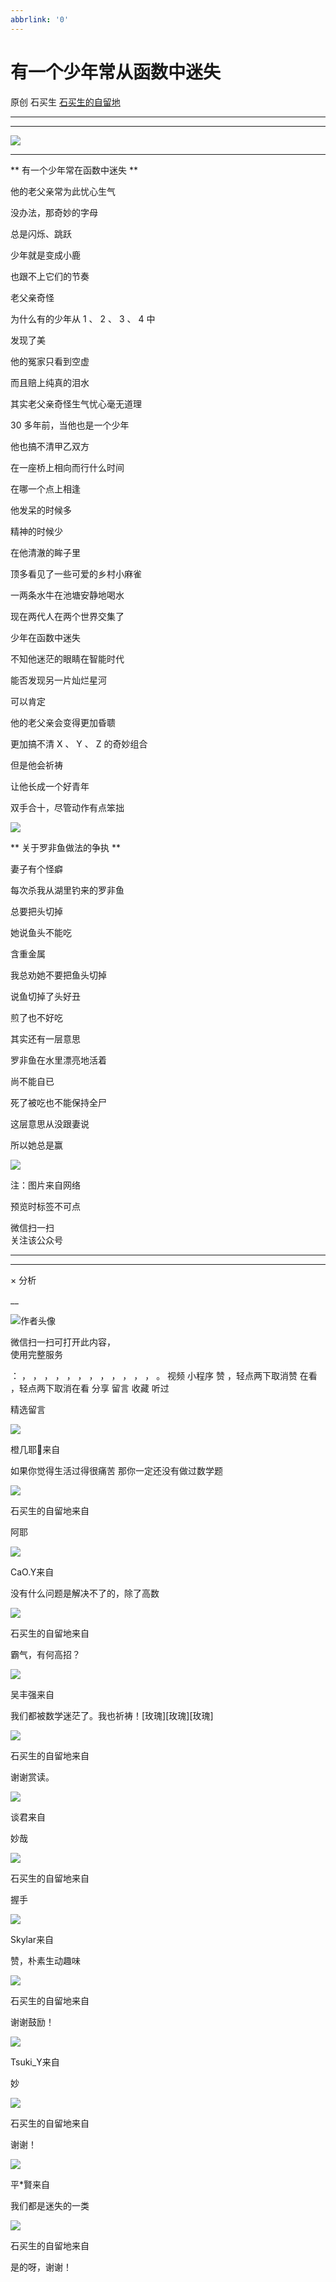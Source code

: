 ```yaml
---
abbrlink: '0'
---
```

#  有一个少年常从函数中迷失

原创  石买生  [ 石买生的自留地 ](javascript:void\(0\);)

__ _ _ _ _

** **

![](https://mmbiz.qpic.cn/mmbiz_jpg/hVNLue76Eh9PJxwicKWUNqseB1yr5MARcwBA9c0ianQygwicI2T1ppyxyCuyc2NbgZpPLhMqeUic7WW2F8SgEdiccZA/640?wx_fmt=jpeg)

** **  

** 有一个少年常在函数中迷失  **

他的老父亲常为此忧心生气

没办法，那奇妙的字母

总是闪烁、跳跃

少年就是变成小鹿

也跟不上它们的节奏

老父亲奇怪

为什么有的少年从  1  、  2  、  3  、  4  中

发现了美

他的冤家只看到空虚

而且赔上纯真的泪水

其实老父亲奇怪生气忧心毫无道理

30  多年前，当他也是一个少年

他也搞不清甲乙双方

在一座桥上相向而行什么时间

在哪一个点上相逢

他发呆的时候多

精神的时候少

在他清澈的眸子里

顶多看见了一些可爱的乡村小麻雀

一两条水牛在池塘安静地喝水

现在两代人在两个世界交集了

少年在函数中迷失

不知他迷茫的眼睛在智能时代

能否发现另一片灿烂星河

可以肯定

他的老父亲会变得更加昏聩

更加搞不清  X  、  Y  、  Z  的奇妙组合

但是他会祈祷

让他长成一个好青年

双手合十，尽管动作有点笨拙

![](https://mmbiz.qpic.cn/mmbiz_jpg/hVNLue76Eh9PJxwicKWUNqseB1yr5MARcMPNVl539VBTLuGMHoUJEIrxFIvwCgfC4Up67fNicxP9HTkPCERWbU2w/640?wx_fmt=jpeg)

  

** 关于罗非鱼做法的争执  **

妻子有个怪癖

每次杀我从湖里钓来的罗非鱼

总要把头切掉

她说鱼头不能吃

含重金属

我总劝她不要把鱼头切掉

说鱼切掉了头好丑

煎了也不好吃

其实还有一层意思

罗非鱼在水里漂亮地活着

尚不能自已

死了被吃也不能保持全尸

这层意思从没跟妻说

所以她总是赢

![](https://mmbiz.qpic.cn/mmbiz_jpg/hVNLue76Ehiclr5QRU9UwaTXjr1ekkxmHtDVxVRcshXhPZQ7Fmu3y5fFtzuy0O0wfCCuU9yWZZncBXY3zibIWNaA/640?wx_fmt=jpeg)

注：图片来自网络

  

预览时标签不可点

微信扫一扫  
关注该公众号





****



****



×  分析

__

![作者头像](http://mmbiz.qpic.cn/mmbiz_png/hVNLue76EhibricgkQZeT964ria54dgJkqVBX9ibyvn7PmGOltlupHdVshOibeQZDSypqiaIBNKdw8cwXfXfBZkPVgVg/0?wx_fmt=png)

微信扫一扫可打开此内容，  
使用完整服务

：  ，  ，  ，  ，  ，  ，  ，  ，  ，  ，  ，  ，  。  视频  小程序  赞  ，轻点两下取消赞  在看  ，轻点两下取消在看
分享  留言  收藏  听过

精选留言

![](http://wx.qlogo.cn/mmopen/zGMQ7uVeU4Xu7TDq2B0yuxK6VbwwpcrqjCFb4xjPicoEy6EFBaEmgKrZoH94G9VnqiaEuibLglZfX6KECjAtXc4wymJWYO2zH3l/64)

橙几耶🍊来自

如果你觉得生活过得很痛苦 那你一定还没有做过数学题

![](http://wx.qlogo.cn/mmhead/Q3auHgzwzM4ELPv9zSiaIDouClt0fOcfibXKFibPXptvGvnLVF6qUCyQg/64)

石买生的自留地来自

阿耶

![](http://wx.qlogo.cn/mmopen/Tk1iciaI19LTY8IUJGla82KiaW4sJfxSdZtib7Khkx5MvfeDT2hpvf3x9eIWypicx0AAk4219WgBjvZDO9U4HcpWPkryhB3aSDibo3/64)

CaO.Y来自

没有什么问题是解决不了的，除了高数

![](http://wx.qlogo.cn/mmhead/Q3auHgzwzM4ELPv9zSiaIDouClt0fOcfibXKFibPXptvGvnLVF6qUCyQg/64)

石买生的自留地来自

霸气，有何高招？

![](http://wx.qlogo.cn/mmopen/0csZtXb7CRWfKb2ib2riaRcHiaQdvbBFSo5XzgvJrfjPJqNiaicTNroH1HOWI7wMyLsqSDor6UK81ck8ibgnPenTwzA2ukl0oRQrMp/64)

吴丰强来自

我们都被数学迷茫了。我也祈祷！[玫瑰][玫瑰][玫瑰]

![](http://wx.qlogo.cn/mmhead/Q3auHgzwzM4ELPv9zSiaIDouClt0fOcfibXKFibPXptvGvnLVF6qUCyQg/64)

石买生的自留地来自

谢谢赏读。

![](http://wx.qlogo.cn/mmopen/zGMQ7uVeU4XgbskXn3UTwhv3xKz4TNt3U2quokxymiaBD9jvhADDfbiaDr5icPcibk763WFlPRWWmSSYfUynOwnoT1GhEI1n0Zod4cDPTZib82Pu1Sz7QvUlNia4nxw60Adiaek/64)

谈君来自

妙哉

![](http://wx.qlogo.cn/mmhead/Q3auHgzwzM4ELPv9zSiaIDouClt0fOcfibXKFibPXptvGvnLVF6qUCyQg/64)

石买生的自留地来自

握手

![](http://wx.qlogo.cn/mmopen/Qt20qX8fhAXHxpbD63LfxQb3aD71xbdMLLuhqdgRlbjcErSmSibOoMFwCZsJFibU535zxSERjn3TdFWp4CjCmfw8OSg3YQfmAic5xTEsIFLQgu0SMjnM30Cia5vqzUdFoJxN/64)

Skylar来自

赞，朴素生动趣味

![](http://wx.qlogo.cn/mmhead/Q3auHgzwzM4ELPv9zSiaIDouClt0fOcfibXKFibPXptvGvnLVF6qUCyQg/64)

石买生的自留地来自

谢谢鼓励！

![](http://wx.qlogo.cn/mmopen/zGMQ7uVeU4XVYPcpUNR4HNEbfnvDpXcas33xBhdibsS7ynwMV1E4gibkKQrtgNQHMd12uKPf3hg749micE44yKSgw1RTZkLdctFFMPAcnmeAempbJGCTuNd7xwUNibOmSQmC/64)

Tsuki_Y来自

妙

![](http://wx.qlogo.cn/mmhead/Q3auHgzwzM4ELPv9zSiaIDouClt0fOcfibXKFibPXptvGvnLVF6qUCyQg/64)

石买生的自留地来自

谢谢！

![](http://wx.qlogo.cn/mmopen/qE9MKluetOmPxibLPL0p6dxyThLBAkLIrAdicicb2OZqvlFdNibfuPfsGrryXunNRhicoyYiaQ81UFlYF8fdhAGWpuf3CGJpj5YAXFZia5HHiccNNpZfYffCrFJXkhJTSf2nicziaH/64)

平*賢来自

我们都是迷失的一类

![](http://wx.qlogo.cn/mmhead/Q3auHgzwzM4ELPv9zSiaIDouClt0fOcfibXKFibPXptvGvnLVF6qUCyQg/64)

石买生的自留地来自

是的呀，谢谢！

